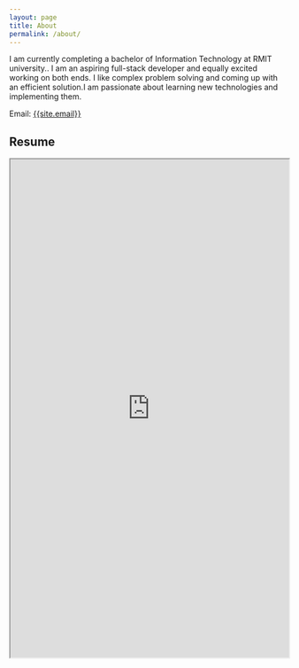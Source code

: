 ```yaml
---
layout: page
title: About
permalink: /about/
---
```

<p>
I am currently completing a bachelor of Information Technology at RMIT university.. I am an aspiring full-stack developer and equally excited working on both ends. I like complex problem solving and coming up with an efficient solution.I am passionate about learning new technologies and implementing them. 
</p>

Email: <a href="mailto:{{site.email}}?Subject=From Blog Site:">{{site.email}}</a>

## Resume
<iframe src="https://drive.google.com/open?id=18xHF4SRS3pEAnxkowZhucR2UFtVALNuD" width="100%" height="900"></iframe>
